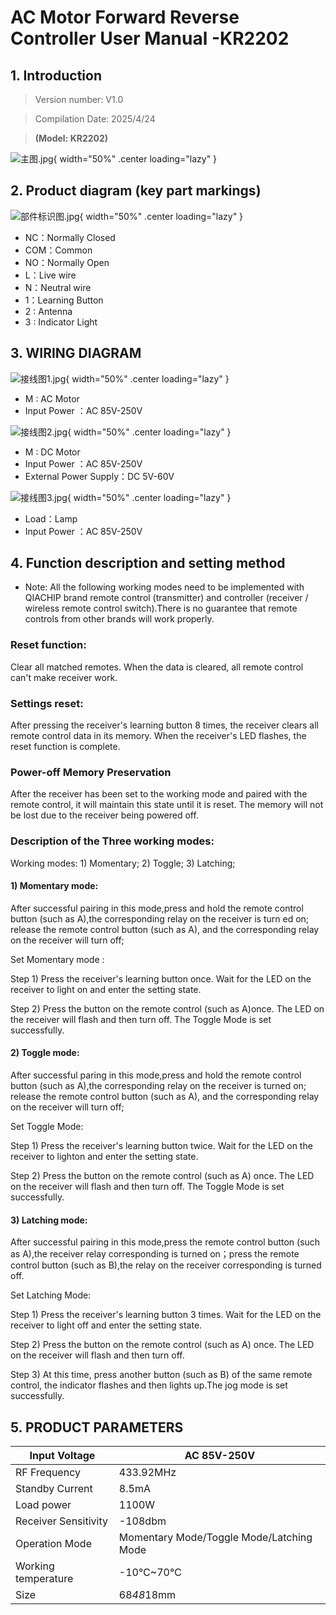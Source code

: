 # AC Motor Forward Reverse Controller User Manual -KR2202

## 1. Introduction

> Version number: V1.0
> 

> Compilation Date: 2025/4/24
> 

> **(Model: KR2202)**
> 

![主图.jpg](主图.jpg){ width="50%" .center loading="lazy" }


## 2. Product diagram (key part markings)

![部件标识图.jpg](部件标识图.jpg){ width="50%" .center loading="lazy" }


- NC：Normally Closed
- COM：Common
- NO：Normally Open
- L：Live wire
- N：Neutral wire
- 1：Learning Button
- 2 : Antenna
- 3 : Indicator Light

## 3. WIRING DIAGRAM

![接线图1.jpg](接线图1.jpg){ width="50%" .center loading="lazy" }


- M : AC Motor
- Input Power ：AC 85V-250V

![接线图2.jpg](接线图2.jpg){ width="50%" .center loading="lazy" }


- M : DC Motor
- Input Power ：AC 85V-250V
- External Power Supply：DC 5V-60V

![接线图3.jpg](接线图3.jpg){ width="50%" .center loading="lazy" }


- Load：Lamp
- Input Power ：AC 85V-250V

## 4. Function description and setting method

- Note: All the following working modes need to be implemented with QIACHIP brand remote control (transmitter) and controller (receiver / wireless remote control switch).There is no guarantee that remote controls from other brands will work properly.

### Reset function:

Clear all matched remotes. When the data is cleared, all remote control can't make receiver work.

### Settings reset:

After pressing the receiver's learning button 8 times, the receiver clears all remote control data in its memory. When the receiver's LED flashes, the reset function is complete.

### Power-off Memory Preservation

After the receiver has been set to the working mode and paired with the remote control, it will maintain this state until it is reset. The memory will not be lost due to the receiver being powered off.

### Description of the Three working modes:

Working modes: 1) Momentary; 2) Toggle; 3) Latching;

#### 1) Momentary mode:

After successful pairing in this mode,press and hold the remote control button (such as A),the corresponding relay on the receiver is turn ed on; release the remote control button (such as A), and the corresponding relay on the receiver will turn off;

Set Momentary mode :

Step 1) Press the receiver's learning button once. Wait for the LED on the receiver to light on and enter the setting state.

Step 2) Press the button on the remote control (such as A)once. The LED on the receiver will flash and then turn off. The Toggle Mode is set successfully.

#### 2) Toggle mode:

After successful paring in this mode,press and hold the remote control button (such as A),the corresponding relay on the receiver is turned on; release the remote control button (such as A), and the corresponding relay on the receiver will turn off;

Set Toggle Mode:

Step 1) Press the receiver's learning button twice. Wait for the LED on the receiver to lighton and enter the setting state.

Step 2) Press the button on the remote control (such as A) once. The LED on the receiver will flash and then turn off. The Toggle Mode is set successfully.

#### 3) Latching mode:

After successful pairing in this mode,press the remote control button (such as A),the receiver relay corresponding is turned on；press the remote control button (such as B),the relay on the receiver corresponding is turned off.

Set Latching Mode:

Step 1) Press the receiver's learning button 3 times. Wait for the LED on the receiver to light off and enter the setting state.

Step 2) Press the button on the remote control (such as A) once. The LED on the receiver will flash and then turn off.

Step 3) At this time, press another button (such as B) of the same remote control, the indicator flashes and then lights up.The jog mode is set successfully.

## 5. PRODUCT PARAMETERS

| Input Voltage | AC 85V-250V |
| --- | --- |
| RF Frequency | 433.92MHz |
| Standby Current | 8.5mA |
| Load power | 1100W |
| Receiver Sensitivity | -108dbm |
| Operation Mode | Momentary Mode/Toggle Mode/Latching Mode |
| Working temperature | -10℃~70℃ |
| Size | 68*48*18mm |